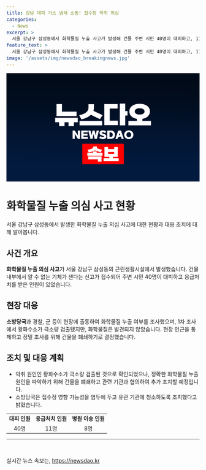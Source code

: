 ```yaml
---
title: 강남 대피 가스 냄새 소동! 집수정 악취 의심
categories:
  - News
excerpt: >
  서울 강남구 삼성동에서 화학물질 누출 사고가 발생해 건물 주변 시민 40명이 대피하고, 11명이 응급처치를 받았다. 하지만 정밀 조사 결과 화학물질은 검출되지 않았고, 이 사고는 집수정에서 배관을 타고 올라온 악취가 원인일 가능성이 있다. 하수구나 집수정의 악취 원인인 황화수소가 극소량 검출된 것으로 나타났으며, 정확한 원인을 파악하기 위해 건물을 폐쇄하기로 했다. (문장 수: 90, 글자 수: 443)
feature_text: >
  서울 강남구 삼성동에서 화학물질 누출 사고가 발생해 건물 주변 시민 40명이 대피하고, 11명이 응급처치를 받았다. 하지만 정밀 조사 결과 화학물질은 검출되지 않았고, 이 사고는 집수정에서 배관을 타고 올라온 악취가 원인일 가능성이 있다. 하수구나 집수정의 악취 원인인 황화수소가 극소량 검출된 것으로 나타났으며, 정확한 원인을 파악하기 위해 건물을 폐쇄하기로 했다. (문장 수: 90, 글자 수: 443)
image: '/assets/img/newsdao_breakingnews.jpg'
---
```


<p><img src="/assets/img/newsdao_breakingnews.jpg" alt="bookingtag 속보" /></p>

<h1>화학물질 누출 의심 사고 현황</h1>

<p data-ke-size="size16">서울 강남구 삼성동에서 발생한 화학물질 누출 의심 사고에 대한 현황과 대응 조치에 대해 알아봅니다.</p>

<h2 data-ke-size="size26">사건 개요</h2>

<p><b>화학물질 누출 의심 사고</b>가 서울 강남구 삼성동의 근린생활시설에서 발생했습니다. 건물 내부에서 알 수 없는 기체가 샌다는 신고가 접수되어 주변 시민 40명이 대피하고 응급처치를 받은 인원이 있었습니다.</p>

<h2 data-ke-size="size26">현장 대응</h2>

<p><b>소방당국</b>과 경찰, 군 등이 현장에 출동하여 화학물질 누출 여부를 조사했으며, 1차 조사에서 황화수소가 극소량 검출됐지만, 화학물질은 발견되지 않았습니다. 현장 인근을 통제하고 정밀 조사를 위해 건물을 폐쇄하기로 결정했습니다.</p>

<h2 data-ke-size="size26">조치 및 대응 계획</h2>

<ul>
    <li>악취 원인인 황화수소가 극소량 검출된 것으로 확인되었으나, 정확한 화학물질 누출 원인을 파악하기 위해 건물을 폐쇄하고 관련 기관과 협의하여 추가 조치할 예정입니다.</li>
    <li>소방당국은 집수정 영향 가능성을 염두에 두고 유관 기관에 청소하도록 조치했다고 밝혔습니다.</li>
</ul>

<table>
    <tr>
        <td style="text-align: center; height: 17px;"><b>대피 인원</b></td>
        <td style="text-align: center; height: 17px;"><b>응급처치 인원</b></td>
        <td style="text-align: center; height: 17px;"><b>병원 이송 인원</b></td>
    </tr>
    <tr>
        <td style="text-align: center;">40명</td>
        <td style="text-align: center;">11명</td>
        <td style="text-align: center;">8명</td>
    </tr>
</table>

<hr>

<p data-ke-size="size16">&nbsp;</p>
실시간 뉴스 속보는, <a href="https://newsdao.kr" rel="dofollow">https://newsdao.kr</a>


